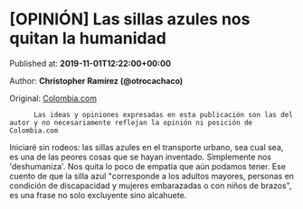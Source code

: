 
# [OPINIÓN] Las sillas azules nos quitan la humanidad

Published at: **2019-11-01T12:22:00+00:00**

Author: **Christopher Ramírez (@otrocachaco)**

Original: [Colombia.com](https://www.colombia.com/actualidad/nacionales/opinion-sillas-azules-transporte-246218)


        
          Las ideas y opiniones expresadas en esta publicación son las del autor y no necesariamente reflejan la opinión ni posición de Colombia.com
        
      
Iniciaré sin rodeos: las sillas azules en el transporte urbano, sea cual sea, es una de las peores cosas que se hayan inventado. Simplemente nos 'deshumaniza'. Nos quita lo poco de empatía que aún podamos tener. Ese cuento de que la silla azul "corresponde a los adultos mayores, personas en condición de discapacidad y mujeres embarazadas o con niños de brazos", es una frase no solo excluyente sino alcahuete.
